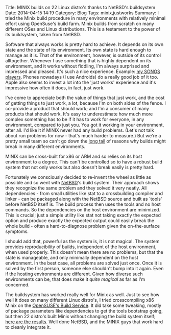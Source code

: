 Title: MINIX builds on 22 Linux distro's thanks to NetBSD's buildsystem
Date: 2014-04-15 14:19
Category: Blog
Tags: minix,justworks
Summary: I tried the Minix build procedure in many environments with relatively minimal effort using OpenSuse's build farm. Minix builds from scratch on many different OSes and Linux distributions. This is a testament to the power of its buildsystem, taken from NetBSD.

Software that always works is pretty hard to achieve. It depends
on its own state and the state of its environment. Its own state
is hard enough to manage as it is. That of the environment, however,
is outside of its control alltogether. Whenever I use something that is
highly dependent on its environment, and it works without fiddling,
I'm always surprised and impressed and pleased. It's such a nice
experience.  Example: [my SONOS players](http://www.sonos.com/).
Phones nowadays (I use Androids) do a really good job of it too.
Apple also seems to invest a lot into the 'just works' experience
and it's impressive how often it does, in fact, just work.

I've come to appreciate both the value of things that just work,
and the cost of getting things to just work, a lot, because I'm on
both sides of the fence. I co-provide a product that should work;
and I'm a consumer of many products that should work.  It's easy
to underestimate how much more complex something has to be if it
has to work for everyone, in any environment, compared to just you. 
You got it working in your environment, after all.
I'd like it if MINIX never had any build problems.  (Let's not talk
about run problems for now - that's much harder to measure.) But
we're a pretty small team so can't go down the [long
tail](http://en.wikipedia.org/wiki/Long_tail) of reasons why builds
might break in many different environments.

MINIX can be cross-built for x86 or ARM and so relies on its host
environment to a degree. This can't be controlled so to have a
robust build system that not only works but also doesn't break
easily is pretty hard. 

Fortunately we consciously decided to re-invent the wheel as little
as possible and so went with [NetBSD](http://www.netbsd.org/)'s
build system. Their approach shows they recognize the same problem
and they solved it very neatly. All dependencies - from small
utilities like stat to a crossbuilding compiler and linker - can
be packaged along with the NetBSD source and built as `tools' before
NetBSD itself is. The build process then uses the tools and no host
commands. So the dependencies on the host environment are minimized.
This is crucial; just a simple utility like stat not taking exactly
the expected option and produce exactly the expected output could easily
break the whole build - often a hard-to-diagnose problem given the
on-the-surface symptoms.

I should add that, powerful as the system is, it is not magical.
The system provides reproducibility of builds, independent of the
host environment, when used properly. This doesn't mean there are
no problems, but that the state is manageable, and only minimally
dependent on the host environment.  In the best case, all problems
are solved just once. Once it is solved by the first person, someone
else shouldn't bump into it again. Even if the hosting environments
are different. Given how diverse such environments can be, that
does make it *quite magical* as far as I'm concerned.

The buildsystem has worked really well for Minix as well. Just to
see how well it does on many different Linux distro's, I tried
crosscompiling x86 Minix on the [OpenSUSE's Build
Service](https://build.opensuse.org/).  It did take some tweaking,
mostly of package parameters like dependencies to get the tools
bootstrap going, but then 22 distro's built Minix without changing
the build system itself; [here are the
results](https://build.opensuse.org/package/show/home:beng-nl/Minix3). Well
done NetBSD, and the MINIX guys that work hard to cleanly integrate
it.
